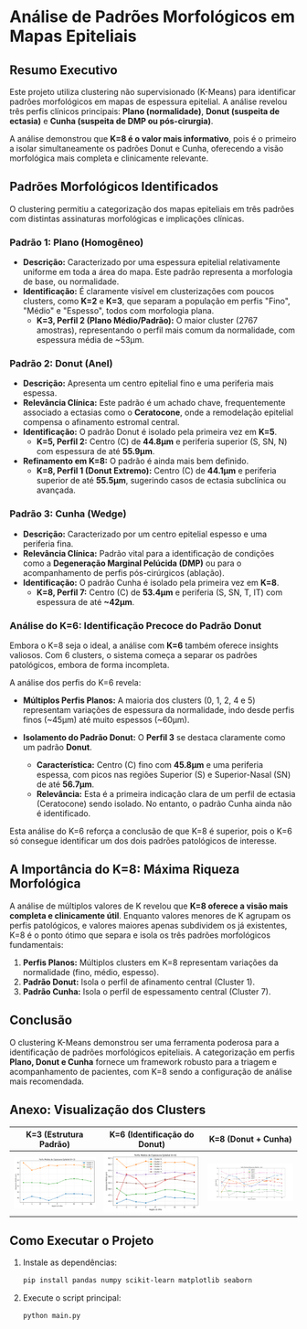# Análise de Padrões Morfológicos em Mapas Epiteliais

## Resumo Executivo

Este projeto utiliza clustering não supervisionado (K-Means) para identificar padrões morfológicos em mapas de espessura epitelial. A análise revelou três perfis clínicos principais: **Plano (normalidade)**, **Donut (suspeita de ectasia)** e **Cunha (suspeita de DMP ou pós-cirurgia)**.

A análise demonstrou que **K=8 é o valor mais informativo**, pois é o primeiro a isolar simultaneamente os padrões Donut e Cunha, oferecendo a visão morfológica mais completa e clinicamente relevante.

## Padrões Morfológicos Identificados

O clustering permitiu a categorização dos mapas epiteliais em três padrões com distintas assinaturas morfológicas e implicações clínicas.

### Padrão 1: Plano (Homogêneo)

*   **Descrição:** Caracterizado por uma espessura epitelial relativamente uniforme em toda a área do mapa. Este padrão representa a morfologia de base, ou normalidade.
*   **Identificação:** É claramente visível em clusterizações com poucos clusters, como **K=2** e **K=3**, que separam a população em perfis "Fino", "Médio" e "Espesso", todos com morfologia plana.
    *   **K=3, Perfil 2 (Plano Médio/Padrão):** O maior cluster (2767 amostras), representando o perfil mais comum da normalidade, com espessura média de ~53µm.

### Padrão 2: Donut (Anel)

*   **Descrição:** Apresenta um centro epitelial fino e uma periferia mais espessa.
*   **Relevância Clínica:** Este padrão é um achado chave, frequentemente associado a ectasias como o **Ceratocone**, onde a remodelação epitelial compensa o afinamento estromal central.
*   **Identificação:** O padrão Donut é isolado pela primeira vez em **K=5**.
    *   **K=5, Perfil 2:** Centro (C) de **44.8µm** e periferia superior (S, SN, N) com espessura de até **55.9µm**.
*   **Refinamento em K=8:** O padrão é ainda mais bem definido.
    *   **K=8, Perfil 1 (Donut Extremo):** Centro (C) de **44.1µm** e periferia superior de até **55.5µm**, sugerindo casos de ectasia subclínica ou avançada.

### Padrão 3: Cunha (Wedge)

*   **Descrição:** Caracterizado por um centro epitelial espesso e uma periferia fina.
*   **Relevância Clínica:** Padrão vital para a identificação de condições como a **Degeneração Marginal Pelúcida (DMP)** ou para o acompanhamento de perfis pós-cirúrgicos (ablação).
*   **Identificação:** O padrão Cunha é isolado pela primeira vez em **K=8**.
    *   **K=8, Perfil 7:** Centro (C) de **53.4µm** e periferia (S, SN, T, IT) com espessura de até **~42µm**.

### Análise do K=6: Identificação Precoce do Padrão Donut

Embora o K=8 seja o ideal, a análise com **K=6** também oferece insights valiosos. Com 6 clusters, o sistema começa a separar os padrões patológicos, embora de forma incompleta.

A análise dos perfis do K=6 revela:

*   **Múltiplos Perfis Planos:** A maioria dos clusters (0, 1, 2, 4 e 5) representam variações de espessura da normalidade, indo desde perfis finos (~45µm) até muito espessos (~60µm).

*   **Isolamento do Padrão Donut:** O **Perfil 3** se destaca claramente como um padrão **Donut**.
    *   **Característica:** Centro (C) fino com **45.8µm** e uma periferia espessa, com picos nas regiões Superior (S) e Superior-Nasal (SN) de até **56.7µm**.
    *   **Relevância:** Esta é a primeira indicação clara de um perfil de ectasia (Ceratocone) sendo isolado. No entanto, o padrão Cunha ainda não é identificado.

Esta análise do K=6 reforça a conclusão de que K=8 é superior, pois o K=6 só consegue identificar um dos dois padrões patológicos de interesse.

## A Importância do K=8: Máxima Riqueza Morfológica

A análise de múltiplos valores de K revelou que **K=8 oferece a visão mais completa e clinicamente útil**. Enquanto valores menores de K agrupam os perfis patológicos, e valores maiores apenas subdividem os já existentes, K=8 é o ponto ótimo que separa e isola os três padrões morfológicos fundamentais:

1.  **Perfis Planos:** Múltiplos clusters em K=8 representam variações da normalidade (fino, médio, espesso).
2.  **Padrão Donut:** Isola o perfil de afinamento central (Cluster 1).
3.  **Padrão Cunha:** Isola o perfil de espessamento central (Cluster 7).

## Conclusão

O clustering K-Means demonstrou ser uma ferramenta poderosa para a identificação de padrões morfológicos epiteliais. A categorização em perfis **Plano, Donut e Cunha** fornece um framework robusto para a triagem e acompanhamento de pacientes, com K=8 sendo a configuração de análise mais recomendada.

## Anexo: Visualização dos Clusters

| K=3 (Estrutura Padrão) | K=6 (Identificação do Donut) | K=8 (Donut + Cunha) |
| :---: | :---: | :---: |
| ![k=3](graphics/k3.png) | ![k=6](graphics/k6.png) | ![k=8](graphics/k8.png) |

## Como Executar o Projeto

1.  Instale as dependências:
    ```bash
    pip install pandas numpy scikit-learn matplotlib seaborn
    ```
2.  Execute o script principal:
    ```bash
    python main.py
    ```
